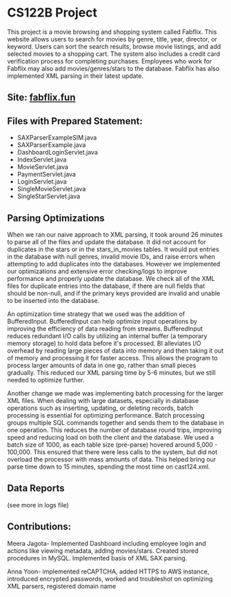 # CS122B Project
This project is a movie browsing and shopping system called Fabflix. This website allows users to search for movies by genre, title, year, director, or keyword. Users can sort the search results, browse movie listings, and add selected movies to a shopping cart. The system also includes a credit card verification process for completing purchases. Employees who work for Fabflix may also add movies/genres/stars to the database. Fabflix has also implemented XML parsing in their latest update.

## Site: [fabflix.fun](https://fabflix.fun)

## Files with Prepared Statement:
- SAXParserExampleSIM.java
- SAXParserExample.java
- DashboardLoginServlet.java
- IndexServlet.java
- MovieServlet.java
- PaymentServlet.java
- LoginServlet.java
- SingleMovieServlet.java
- SingleStarServlet.java

## Parsing Optimizations
When we ran our naive approach to XML parsing, it took around 26 minutes to parse all of the files and update the database. It did not account for duplicates in the stars or in the stars_in_movies tables. It would put entries in the database with null genres, invalid movie IDs, and raise errors when attempting to add duplicates into the databases. However we implemented our optimizations and extensive error checking/logs to improve performance and properly update the database. We check all of the XML files for duplicate entries into the database, if there are null fields that should be non-null, and if the primary keys provided are invalid and unable to be inserted into the database.

An optimization time strategy that we used was the addition of BufferedInput. BufferedInput can help optimize input operations by improving the efficiency of data reading from streams. BufferedInput reduces redundant I/O calls by utilizing an internal buffer (a temporary memory storage) to hold data before it's processed. BI alleviates I/O overhead by reading large pieces of data into memory and then taking it out of memory and processing it for faster access. This allows the program to process larger amounts of data in one go, rather than small pieces gradually. This reduced our XML parsing time by 5-6 minutes, but we still needed to optimize further.

Another change we made was implementing batch processing for the larger XML files. When dealing with large datasets, especially in database operations such as inserting, updating, or deleting records, batch processing is essential for optimizing performance. Batch processing groups multiple SQL commands together and sends them to the database in one operation. This reduces the number of database round trips, improving speed and reducing load on both the client and the database. We used a batch size of 1000, as each table size (pre-parse) hovered around 5,000 - 100,000. This ensured that there were less calls to the system, but did not overload the processor with mass amounts of data. This helped bring our parse time down to 15 minutes, spending the most time on cast124.xml.

## Data Reports
(see more in logs file)


## Contributions:
Meera Jagota- Implemented Dashboard including employee login and actions like viewing metadata, adding movies/stars. Created stored procedures in MySQL. Implemented basis of XML SAX parsing.  

Anna Yoon- implemented reCAPTCHA, added HTTPS to AWS instance, introduced encrypted passwords, worked and troubleshot on optimizing XML parsers, registered domain name
